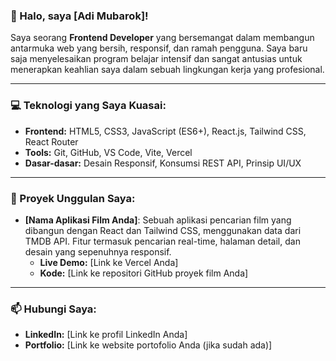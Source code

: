 ### 👋 Halo, saya [Adi Mubarok]!

Saya seorang **Frontend Developer** yang bersemangat dalam membangun antarmuka web yang bersih, responsif, dan ramah pengguna. Saya baru saja menyelesaikan program belajar intensif dan sangat antusias untuk menerapkan keahlian saya dalam sebuah lingkungan kerja yang profesional.

---

### 💻 Teknologi yang Saya Kuasai:

- **Frontend:** HTML5, CSS3, JavaScript (ES6+), React.js, Tailwind CSS, React Router
- **Tools:** Git, GitHub, VS Code, Vite, Vercel
- **Dasar-dasar:** Desain Responsif, Konsumsi REST API, Prinsip UI/UX

---

### 🚀 Proyek Unggulan Saya:

- **[Nama Aplikasi Film Anda]**: Sebuah aplikasi pencarian film yang dibangun dengan React dan Tailwind CSS, menggunakan data dari TMDB API. Fitur termasuk pencarian real-time, halaman detail, dan desain yang sepenuhnya responsif.
  - **Live Demo:** [Link ke Vercel Anda]
  - **Kode:** [Link ke repositori GitHub proyek film Anda]

---

### 📫 Hubungi Saya:

- **LinkedIn:** [Link ke profil LinkedIn Anda]
- **Portfolio:** [Link ke website portofolio Anda (jika sudah ada)]

